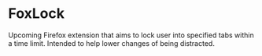 # FoxLock
Upcoming Firefox extension that aims to lock user into specified tabs within a time limit. Intended to help lower changes of being distracted.
